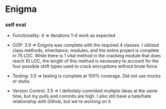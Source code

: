 # Enigma

### self eval
- Functionality: 4 => 
  iterations 1-4 work as expected

- OOP: 3.9 => 
Enigma was complete with the required 4 classes. I utilized class methods, inheritance, modules, and the entire project is complete in 75 LOC. While there is 1 vital method in the cracking module that does reach 10 LOC, the length of this method is necessary to account for the four possible shift types used to crack encryptions without brute force.

- Testing: 3.5 =>
testing is complete at 100% coverage. Did not use mocks or stubs.

- Version Control: 3.5 =>
I definitely commited multiple ideas at the same time, but my pulls and commits are high. I also still have a hate/hate relationship with Github, but we're working on it. 


